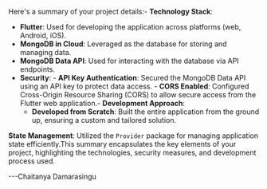 

Here's a summary of your project details:- 
**Technology Stack**:
  - **Flutter**: Used for developing the application across platforms (web, Android, iOS).
  - **MongoDB in Cloud**: Leveraged as the database for storing and managing data. 
  - **MongoDB Data API**: Used for interacting with the database via API endpoints.
  - **Security**:  - **API Key Authentication**: Secured the MongoDB Data API using an API key to protect data access.  - **CORS Enabled**: Configured Cross-Origin Resource Sharing (CORS) to allow secure access from the Flutter web application.- **Development Approach**:  
    - **Developed from Scratch**: Built the entire application from the ground up, ensuring a custom and tailored solution.

  **State Management**: Utilized the `Provider` package for managing application state efficiently.This summary encapsulates the key elements of your project, highlighting the technologies, security measures, and development process used.

  ---Chaitanya Damarasingu
